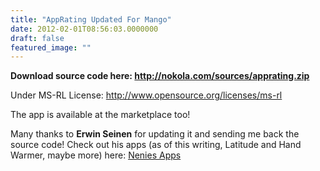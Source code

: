 ```yaml
---
title: "AppRating Updated For Mango"
date: 2012-02-01T08:56:03.0000000
draft: false
featured_image: ""
---
```


<p><strong>Download source code here: </strong><a href="http://nokola.com/sources/apprating.zip"><strong>http://nokola.com/sources/apprating.zip</strong></a></p>  <p>Under MS-RL License: <a href="http://www.opensource.org/licenses/ms-rl">http://www.opensource.org/licenses/ms-rl</a></p>  <p>The app is available at the marketplace too!</p>  <p>Many thanks to <strong>Erwin Seinen</strong> for updating it and sending me back the source code! Check out his apps (as of this writing, Latitude and Hand Warmer, maybe more) here: <a title="Nenies%20Apps" href="http://www.windowsphone.com/en-US/publishers/Nenies%20Apps">Nenies Apps</a></p>